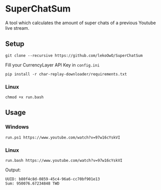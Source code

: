 # SuperChatSum

A tool which calculates the amount of super chats of a previous Youtube live stream.

## Setup

`git clone --recursive https://github.com/lekoOwO/SuperChatSum`

Fill your CurrencyLayer API Key in `config.ini`

`pip install -r char-replay-downloader/requirements.txt`

### Linux

`chmod +x run.bash`

## Usage

### Windows

`run.ps1 https://www.youtube.com/watch?v=97w16cYskVI`

### Linux

`run.bash https://www.youtube.com/watch?v=97w16cYskVI`

Output:

```
UUID: b80f4c8d-0859-45c4-96a6-cc70bf901e13
Sum: 950076.67234848 TWD
```